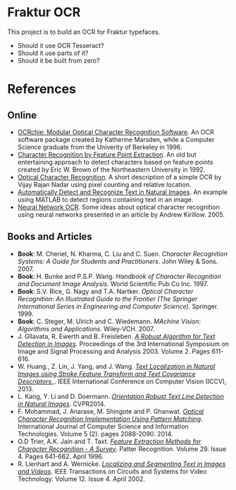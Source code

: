 # Fraktur OCR

This project is to build an OCR for Fraktur typefaces.

* Should it use OCR Tesseract?
* Should it use parts of it?
* Should it be built from zero?

# References

## Online

* [OCRchie: Modular Optical Character Recognition Software](http://www.cs.berkeley.edu/~fateman/kathey/ocrchie.html). An OCR software package created by Katherine Marsden, while a Computer Science graduate from the Univerity of Berkeley in 1996.
* [Character Recognition by Feature Point Extraction](http://www.ccs.neu.edu/home/feneric/charrec.html). An old but entertaining approach to detect characters based on feature points created by Eric W. Brown of the Northeastern University in 1992.
* [Optical Character Recognition](http://www.codeproject.com/Articles/476142/Optical-Character-Recognition). A short description of a simple OCR by Vijay Rajan Nadar using pixel counting and relative location.
* [Automatically Detect and Recognize Text in Natural Images](http://de.mathworks.com/help/vision/examples/automatically-detect-and-recognize-text-in-natural-images.html). An example using MATLAB to detect regions containing text in an image.
* [Neural Network OCR](http://www.codeproject.com/Articles/11285/Neural-Network-OCR). Some ideas about optical character recognition using neural networks presented in an article by Andrew Kirillow. 2005.

## Books and Articles

* **Book**: M. Cheriet, N. Kharma, C. Liu and C. Suen. _Character Recognition Systems: A Guide for Students and Practitioners_. John Wiley & Sons. 2007.
* **Book**: H. Bunke and P.S.P. Wang. _Handbook of Character Recognition and Document Image Analysis_. World Scientific Pub Co Inc. 1997.
* **Book**: S.V. Rice, G. Nagy and T.A. Nartker. _Optical Character Recognition: An Illustrated Guide to the Frontier (The Springer International Series in Engineering and Computer Science)_. Springer. 1999.
* **Book**: C. Steger, M. Ulrich and C. Wiedemann. _MAchine Vision: Algorithms and Applications_. Wiley-VCH. 2007.
* J. Gllavata, R. Ewerth and B. Freisleben. [_A Robust Algorithm for Text Detection in Images_](http://saigo.googlecode.com/svn/trunk/papers/artigos1/globalthr.pdf). Proceedings of the 3rd International Symposium on Image and Signal Processing and Analysis 2003. Volume 2. Pages 611-616.
* W. Huang., Z. Lin, J. Yang, and J. Wang. [_Text Localization in Natural Images using Stroke Feature Transform and Text Covariance Descriptors_](http://www.wlhuang.com/papers/whuang2013_iccv.pdf)_. IEEE International Conference on Computer Vision (ICCV), 2013.
* L. Kang, Y. Li and D. Doermann. [_Orientation Robust Text Line Detection in Natural Images_](http://www.cv-foundation.org/openaccess/content_cvpr_2014/papers/Kang_Orientation_Robust_Text_2014_CVPR_paper.pdf). CVPR2014.
* F. Mohammad, J. Anarase, M. Shingote and P. Ghanwat. [_Optical Character Recognition Implementation Using Pattern Matching_](http://www.ijcsit.com/docs/Volume%205/vol5issue02/ijcsit20140502254.pdf). International Journal of Computer Science and Information Technologies. Volume 5 (2). pages 2088-2090. 2014.
* O.D Trier, A.K. Jain and T. Taxt. [_Feature Extraction Methods for Character Recognition - A Survey_](http://citeseerx.ist.psu.edu/viewdoc/download?doi=10.1.1.51.7439&rep=rep1&type=pdf). Patter Recognition. Volume 29. Issue 4. Pages 641-662. April 1996.
* R. Lienhart and A. Wernicke. [_Localizing and Segmenting Text in Images and Videos_](http://www.lienhart.de/Prof._Dr._Rainer_Lienhart/Publications_files/lienhart-csvt2002.pdf). IEEE Transactions on Circuits and Systems for Video Technology. Volume 12. Issue 4. April 2002.